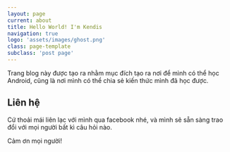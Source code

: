 ```yaml
---
layout: page
current: about
title: Hello World! I'm Kendis
navigation: true
logo: 'assets/images/ghost.png'
class: page-template
subclass: 'post page'
---
```

Trang blog này được tạo ra nhằm mục đích tạo ra nơi để mình có thể học Android, cũng là nơi mình có thể chia sẻ kiến thức mình đã học được.

## Liên hệ
Cứ thoải mái liên lạc với mình qua facebook nhé, và mình sẽ sẵn sàng trao đổi với mọi người bất kì câu hỏi nào.

Cảm ơn mọi người!
